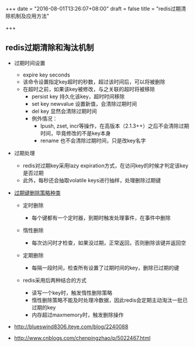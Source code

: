 +++
date = "2016-08-01T13:26:07+08:00"
draft = false
title = "redis过期清除机制及应用方法"

+++


redis过期清除和淘汰机制
---------------------------

* 过期时间设置
	* expire key seconds
	* 该命令设置指定key超时的秒数，超过该时间后，可以将被删除
	* 在超时之前，如果该key被修改，与之关联的超时将被移除
		* persist key 持久化该key，超时时间移除
		* set key newvalue 设置新值，会清除过期时间
		* del key	显然会清除过期时间
		* 例外情况：
			* lpush, zset, incr等操作，在高版本（2.1.3++）之后不会清除过期时间，毕竟修改的不是key本身
			* rename 也不会清除过期时间，只是改key名字

* 过期处理
	* redis对过期key采用lazy expiration方式，在访问key的时候才判定该key是否过期
	* 此外，每秒还会抽取volatile keys进行抽样，处理删除过期键

* [过期键删除策略种类](http://www.marser.cn/archives/87/)
	* 定时删除
		* 每个键都有一个定时器，到期时触发处理事件，在事件中删除
	* 惰性删除
		* 每次访问时才检查，如果没过期，正常返回，否则删除该键并返回空
	* 定期删除
		* 每隔一段时间，检查所有设置了过期时间的key，删除已过期的键
	
	* redis采用后两种结合的方式
		* 读写一个key时，触发惰性删除策略
		* 惰性删除策略不能及时处理冷数据，因此redis会定期主动淘汰一批已过期的key
		* 内存超过maxmemory时，触发删除操作

* http://blueswind8306.iteye.com/blog/2240088
* http://www.cnblogs.com/chenpingzhao/p/5022467.html
